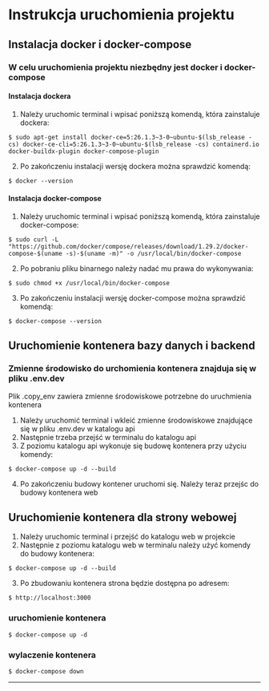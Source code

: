 # Instrukcja uruchomienia projektu

## Instalacja docker i docker-compose
### W celu uruchomienia projektu niezbędny jest docker i docker-compose
#### Instalacja dockera 
1. Należy uruchomic terminal i wpisać poniższą komendą, która zainstaluje dockera:
```
$ sudo apt-get install docker-ce=5:26.1.3~3-0~ubuntu-$(lsb_release -cs) docker-ce-cli=5:26.1.3~3-0~ubuntu-$(lsb_release -cs) containerd.io docker-buildx-plugin docker-compose-plugin
```
2. Po zakończeniu instalacji  wersję dockera można sprawdzić komendą:
```
$ docker --version
```
#### Instalacja docker-compose 
1. Należy uruchomic terminal i wpisać poniższą komendą, która zainstaluje docker-compose:
```
$ sudo curl -L "https://github.com/docker/compose/releases/download/1.29.2/docker-compose-$(uname -s)-$(uname -m)" -o /usr/local/bin/docker-compose
```
2. Po pobraniu pliku binarnego należy nadać mu prawa do wykonywania:
```
$ sudo chmod +x /usr/local/bin/docker-compose
```
3. Po zakończeniu instalacji  wersję docker-compose można sprawdzić komendą:
```
$ docker-compose --version
```

## Uruchomienie kontenera bazy danych i backend
### Zmienne środowisko do urchomienia kontenera znajduja się w pliku .env.dev

Plik .copy_env zawiera zmienne środowiskowe potrzebne do uruchmienia kontenera
1. Należy uruchomić terminal i wkleić zmienne środowiskowe znajdujące się w pliku .env.dev w katalogu api
2. Następnie trzeba przejść w terminalu do katalogu api 
3. Z poziomu katalogu api wykonuje się budowę kontenera przy użyciu komendy:
```
$ docker-compose up -d --build
```
4. Po zakończeniu budowy kontener uruchomi się. Należy teraz przejśc do budowy kontenera web


## Uruchomienie kontenera dla strony webowej

1. Należy uruchomic terminal i przejść do katalogu web w projekcie
2. Następnie z poziomu katalogu web w terminalu należy użyć komendy do budowy kontenera: 
```
$ docker-compose up -d --build
```
3. Po zbudowaniu kontenera strona będzie dostępna po adresem: 

```
$ http://localhost:3000
```


### uruchomienie kontenera
```
$ docker-compose up -d
```
### wylaczenie kontenera
```
$ docker-compose down
```
______________________________________________

